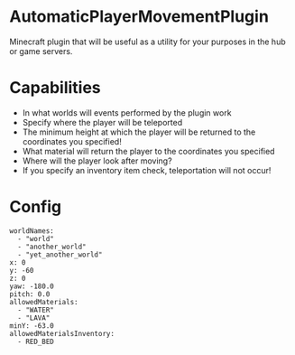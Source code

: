 # AutomaticPlayerMovementPlugin
Minecraft plugin that will be useful as a utility for your purposes in the hub or game servers.

# Capabilities

- In what worlds will events performed by the plugin work
- Specify where the player will be teleported
- The minimum height at which the player will be returned to the coordinates you specified!
- What material will return the player to the coordinates you specified
- Where will the player look after moving?
- If you specify an inventory item check, teleportation will not occur!

# Config
```
worldNames:
  - "world"
  - "another_world"
  - "yet_another_world"
x: 0
y: -60
z: 0
yaw: -180.0
pitch: 0.0
allowedMaterials:
  - "WATER"
  - "LAVA"
minY: -63.0
allowedMaterialsInventory:
  - RED_BED
```
